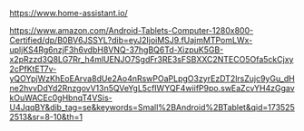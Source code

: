 https://www.home-assistant.io/

https://www.amazon.com/Android-Tablets-Computer-1280x800-Certified/dp/B0BV6JSSYL?dib=eyJ2IjoiMSJ9.fUajmMTPomLWx-upljKS4Rg6nzjF3h6vdbH8VNQ-37hgBQ6Td-XizpuK5GB-x2pRzzd3Q8LG7Rr_h4mlUENJO7SgdFr3RE3sFSBXXC2NTECO5Ofa5ckCjxy2cPfKtET7v-yQOYpjWzKhEoEArva8dUe2Ao4nRswPOaPLpgO3zyrEzDT2lrsZujc9yGu_dHne2hvvDdYd2RnzgovV13n5QVeYgL5cfIWYQF4wiifP9po.swEaZcvYH4zGgavkOuWACEc0gHbnqT4VSis-U4JqqBY&dib_tag=se&keywords=Small%2BAndroid%2BTablet&qid=1735252513&sr=8-10&th=1

